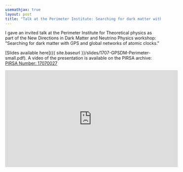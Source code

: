 ```yaml
---
usemathjax: true
layout: post
title: "Talk at the Perimeter Institute: Searching for dark matter with GPS and global networks of atomic clocks"
---
```



I gave an invited talk at the Perimeter Institute for Theoretical physics as part of the New Directions in Dark Matter and Neutrino Physics workshop:
"Searching for dark matter with GPS and global networks of atomic clocks."

[Slides available here]({{ site.baseurl }}/slides/1707-GPSDM-Perimeter-small.pdf).
A video of the presentation is available on the PIRSA archive: [PIRSA Number: 17070027](http://perimeterinstitute.ca/videos/searching-dark-matter-gps-and-global-networks-atomic-clocks)

<iframe width="560" height="315" src="https://www.youtube.com/embed/vNirgxvRWQQ" title="YouTube video player" frameborder="0" allow="accelerometer; autoplay; clipboard-write; encrypted-media; gyroscope; picture-in-picture" allowfullscreen></iframe>
